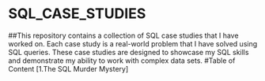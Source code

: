 # SQL_CASE_STUDIES
##This repository contains a collection of SQL case studies that I have worked on. Each case study is a real-world problem that I have solved using SQL queries. These case studies are designed to showcase my SQL skills and demonstrate my ability to work with complex data sets.
#Table of Content
[1.The SQL Murder Mystery]
